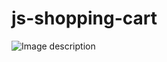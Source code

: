 # js-shopping-cart
![Image description](https://mir-s3-cdn-cf.behance.net/project_modules/fs/b5f24a96339111.5eac0000956e4.jpg)
